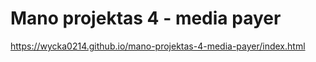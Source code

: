 # Mano projektas 4 - media payer
 
https://wycka0214.github.io/mano-projektas-4-media-payer/index.html